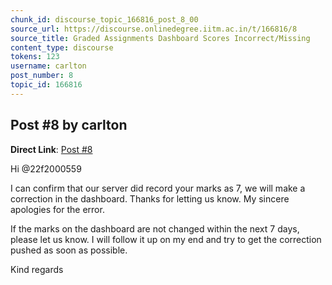 ```yaml
---
chunk_id: discourse_topic_166816_post_8_00
source_url: https://discourse.onlinedegree.iitm.ac.in/t/166816/8
source_title: Graded Assignments Dashboard Scores Incorrect/Missing
content_type: discourse
tokens: 123
username: carlton
post_number: 8
topic_id: 166816
---
```


## Post #8 by carlton

**Direct Link**: [Post #8](https://discourse.onlinedegree.iitm.ac.in/t/166816/8)

Hi @22f2000559

I can confirm that our server did record your marks as 7, we will make a correction in the dashboard. Thanks for letting us know. My sincere apologies for the error.

If the marks on the dashboard are not changed within the next 7 days, please let us know. I will follow it up on my end and try to get the correction pushed as soon as possible.

Kind regards
